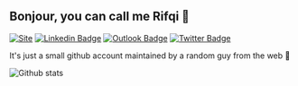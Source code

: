 ## Bonjour, you can call me Rifqi 👋

[![Site](https://img.shields.io/badge/-muhrifqii.com-green?style=flat-square&logo=web&logoColor=white&link=https://muhrifqii.com)](https://muhrifqii.com) 
[![Linkedin Badge](https://img.shields.io/badge/-muhrifqii-blue?style=flat-square&logo=Linkedin&logoColor=white&link=https://www.linkedin.com/in/muhrifqii)](https://www.linkedin.com/in/muhrifqii) 
[![Outlook Badge](https://img.shields.io/badge/-muh_rif@live.com-1013a8?style=flat-square&logo=microsoft-outlook&logoColor=white&link=mailto:muh_rif@live.com)](mailto:muh_rif@live.com)
[![Twitter Badge](https://img.shields.io/badge/-@muhrifqii-4043c8?style=flat-square&logo=twitter&logoColor=white&link=https://www.twitter.com/muhrifqii)](https://www.twitter.com/muhrifqii)

It's just a small github account maintained by a random guy from the web 🚀

<!-- [![Top Langs](https://github-readme-stats.vercel.app/api/top-langs/?username=muhrifqii)](https://github.com/muhrifqii) -->

![Github stats](https://github-readme-stats.vercel.app/api?username=muhrifqii&count_private=true&theme=nord&show_icons=true)
